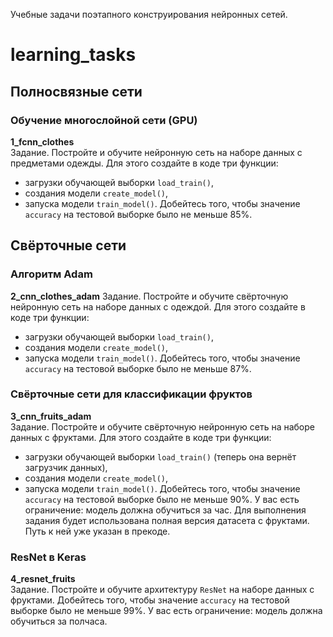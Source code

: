 Учебные задачи поэтапного конструирования нейронных сетей.  

# learning_tasks

## Полносвязные сети
### Обучение многослойной сети (GPU)
**1_fcnn_clothes**  
Задание. Постройте и обучите нейронную сеть на наборе данных с предметами одежды. Для этого создайте в коде три функции:
- загрузки обучающей выборки `load_train()`,
- создания модели `create_model()`,
- запуска модели `train_model()`.
Добейтесь того, чтобы значение `accuracy` на тестовой выборке было не меньше 85%.

## Свёрточные сети
### Алгоритм Adam
**2_cnn_clothes_adam**
Задание. Постройте и обучите свёрточную нейронную сеть на наборе данных с одеждой. Для этого создайте в коде три функции:
- загрузки обучающей выборки `load_train()`,
- создания модели `create_model()`,
- запуска модели `train_model()`.
Добейтесь того, чтобы значение `accuracy` на тестовой выборке было не меньше 87%.  

### Свёрточные сети для классификации фруктов
**3_cnn_fruits_adam**  
Задание. Постройте и обучите свёрточную нейронную сеть на наборе данных с фруктами. Для этого создайте в коде три функции:
- загрузки обучающей выборки `load_train()` (теперь она вернёт загрузчик данных),
- создания модели `create_model()`,
- запуска модели `train_model()`.
Добейтесь того, чтобы значение `accuracy` на тестовой выборке было не меньше 90%.
У вас есть ограничение: модель должна обучиться за час.
Для выполнения задания будет использована полная версия датасета с фруктами. Путь к ней уже указан в прекоде.

### ResNet в Keras
**4_resnet_fruits**  
Задание. Постройте и обучите архитектуру `ResNet` на наборе данных с фруктами. Добейтесь того, чтобы значение `accuracy` на тестовой выборке было не меньше 99%.
У вас есть ограничение: модель должна обучиться за полчаса.